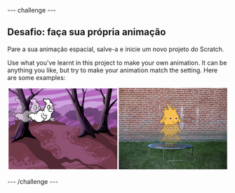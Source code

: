 \--- challenge \---

## Desafio: faça sua própria animação

Pare a sua animação espacial, salve-a e inicie um novo projeto do Scratch.

Use what you've learnt in this project to make your own animation. It can be anything you like, but try to make your animation match the setting. Here are some examples:

![screenshot](images/space-egs.png)

\--- /challenge \---